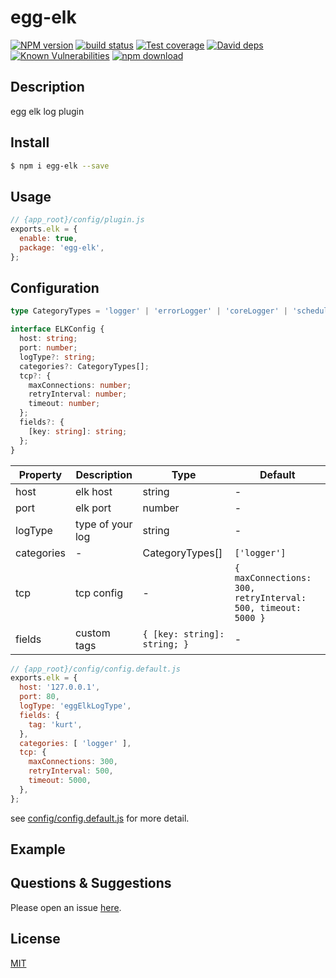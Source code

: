# egg-elk

[![NPM version][npm-image]][npm-url]
[![build status][travis-image]][travis-url]
[![Test coverage][codecov-image]][codecov-url]
[![David deps][david-image]][david-url]
[![Known Vulnerabilities][snyk-image]][snyk-url]
[![npm download][download-image]][download-url]

[npm-image]: https://img.shields.io/npm/v/egg-elk.svg?style=flat-square
[npm-url]: https://npmjs.org/package/egg-elk
[travis-image]: https://img.shields.io/travis/eggjs/egg-elk.svg?style=flat-square
[travis-url]: https://travis-ci.org/eggjs/egg-elk
[codecov-image]: https://img.shields.io/codecov/c/github/eggjs/egg-elk.svg?style=flat-square
[codecov-url]: https://codecov.io/github/eggjs/egg-elk?branch=master
[david-image]: https://img.shields.io/david/eggjs/egg-elk.svg?style=flat-square
[david-url]: https://david-dm.org/eggjs/egg-elk
[snyk-image]: https://snyk.io/test/npm/egg-elk/badge.svg?style=flat-square
[snyk-url]: https://snyk.io/test/npm/egg-elk
[download-image]: https://img.shields.io/npm/dm/egg-elk.svg?style=flat-square
[download-url]: https://npmjs.org/package/egg-elk

<!--
Description here.
-->

## Description

egg elk log plugin

## Install

```bash
$ npm i egg-elk --save
```

## Usage

```js
// {app_root}/config/plugin.js
exports.elk = {
  enable: true,
  package: 'egg-elk',
};
```

## Configuration

```ts
type CategoryTypes = 'logger' | 'errorLogger' | 'coreLogger' | 'scheduleLogger';

interface ELKConfig {
  host: string;
  port: number;
  logType?: string;
  categories?: CategoryTypes[];
  tcp?: {
    maxConnections: number;
    retryInterval: number;
    timeout: number;
  };
  fields?: {
    [key: string]: string;
  };
}
```

| Property | Description | Type | Default |
| --- | --- | --- | --- |
| host | elk host | string | - |
| port | elk port | number | - |
| logType | type of your log | string | - |
| categories | - | CategoryTypes[] | `['logger']` |
| tcp | tcp config | - | `{ maxConnections: 300, retryInterval: 500, timeout: 5000 }` |
| fields | custom tags | `{ [key: string]: string; }` | - |

```js
// {app_root}/config/config.default.js
exports.elk = {
  host: '127.0.0.1',
  port: 80,
  logType: 'eggElkLogType',
  fields: {
    tag: 'kurt',
  },
  categories: [ 'logger' ],
  tcp: {
    maxConnections: 300,
    retryInterval: 500,
    timeout: 5000,
  },
};
```

see [config/config.default.js](config/config.default.js) for more detail.

## Example

<!-- example here -->

## Questions & Suggestions

Please open an issue [here](https://github.com/eggjs/egg/issues).

## License

[MIT](LICENSE)
